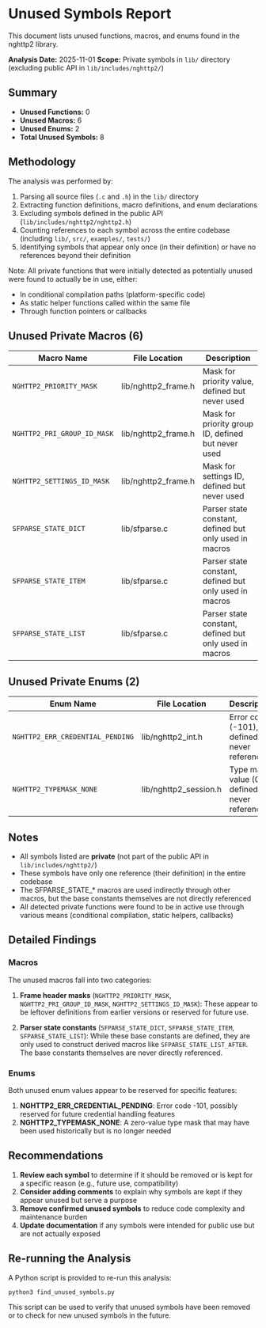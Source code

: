 # Unused Symbols Report

This document lists unused functions, macros, and enums found in the nghttp2 library.

**Analysis Date:** 2025-11-01
**Scope:** Private symbols in `lib/` directory (excluding public API in `lib/includes/nghttp2/`)

## Summary

- **Unused Functions:** 0
- **Unused Macros:** 6
- **Unused Enums:** 2
- **Total Unused Symbols:** 8

## Methodology

The analysis was performed by:
1. Parsing all source files (`.c` and `.h`) in the `lib/` directory
2. Extracting function definitions, macro definitions, and enum declarations
3. Excluding symbols defined in the public API (`lib/includes/nghttp2/nghttp2.h`)
4. Counting references to each symbol across the entire codebase (including `lib/`, `src/`, `examples/`, `tests/`)
5. Identifying symbols that appear only once (in their definition) or have no references beyond their definition

Note: All private functions that were initially detected as potentially unused were found to actually be in use, either:
- In conditional compilation paths (platform-specific code)
- As static helper functions called within the same file
- Through function pointers or callbacks


## Unused Private Macros (6)

| Macro Name | File Location | Description |
|-----------|---------------|-------------|
| `NGHTTP2_PRIORITY_MASK` | lib/nghttp2_frame.h | Mask for priority value, defined but never used |
| `NGHTTP2_PRI_GROUP_ID_MASK` | lib/nghttp2_frame.h | Mask for priority group ID, defined but never used |
| `NGHTTP2_SETTINGS_ID_MASK` | lib/nghttp2_frame.h | Mask for settings ID, defined but never used |
| `SFPARSE_STATE_DICT` | lib/sfparse.c | Parser state constant, defined but only used in macros |
| `SFPARSE_STATE_ITEM` | lib/sfparse.c | Parser state constant, defined but only used in macros |
| `SFPARSE_STATE_LIST` | lib/sfparse.c | Parser state constant, defined but only used in macros |

## Unused Private Enums (2)

| Enum Name | File Location | Description |
|-----------|---------------|-------------|
| `NGHTTP2_ERR_CREDENTIAL_PENDING` | lib/nghttp2_int.h | Error code (-101), defined but never referenced |
| `NGHTTP2_TYPEMASK_NONE` | lib/nghttp2_session.h | Type mask value (0), defined but never referenced |

## Notes

- All symbols listed are **private** (not part of the public API in `lib/includes/nghttp2/`)
- These symbols have only one reference (their definition) in the entire codebase
- The SFPARSE_STATE_* macros are used indirectly through other macros, but the base constants themselves are not directly referenced
- All detected private functions were found to be in active use through various means (conditional compilation, static helpers, callbacks)

## Detailed Findings

### Macros
The unused macros fall into two categories:

1. **Frame header masks** (`NGHTTP2_PRIORITY_MASK`, `NGHTTP2_PRI_GROUP_ID_MASK`, `NGHTTP2_SETTINGS_ID_MASK`): These appear to be leftover definitions from earlier versions or reserved for future use.

2. **Parser state constants** (`SFPARSE_STATE_DICT`, `SFPARSE_STATE_ITEM`, `SFPARSE_STATE_LIST`): While these base constants are defined, they are only used to construct derived macros like `SFPARSE_STATE_LIST_AFTER`. The base constants themselves are never directly referenced.

### Enums
Both unused enum values appear to be reserved for specific features:

1. **NGHTTP2_ERR_CREDENTIAL_PENDING**: Error code -101, possibly reserved for future credential handling features
2. **NGHTTP2_TYPEMASK_NONE**: A zero-value type mask that may have been used historically but is no longer needed

## Recommendations

1. **Review each symbol** to determine if it should be removed or is kept for a specific reason (e.g., future use, compatibility)
2. **Consider adding comments** to explain why symbols are kept if they appear unused but serve a purpose
3. **Remove confirmed unused symbols** to reduce code complexity and maintenance burden
4. **Update documentation** if any symbols were intended for public use but are not actually exposed

## Re-running the Analysis

A Python script is provided to re-run this analysis:

```bash
python3 find_unused_symbols.py
```

This script can be used to verify that unused symbols have been removed or to check for new unused symbols in the future.
